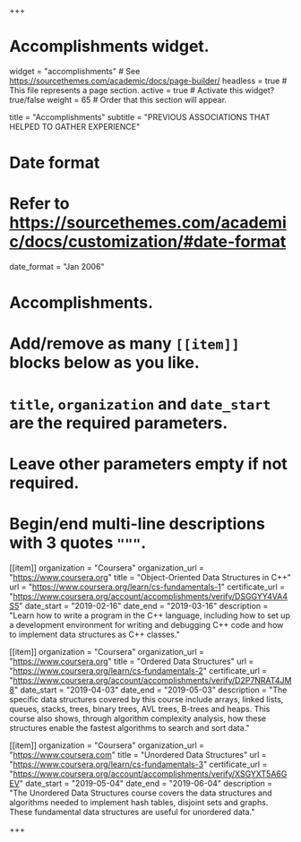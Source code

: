 +++
# Accomplishments widget.
widget = "accomplishments"  # See https://sourcethemes.com/academic/docs/page-builder/
headless = true  # This file represents a page section.
active = true  # Activate this widget? true/false
weight = 65  # Order that this section will appear.

title = "Accomplish&shy;ments"
subtitle = "PREVIOUS ASSOCIATIONS THAT HELPED TO GATHER EXPERIENCE"

# Date format
#   Refer to https://sourcethemes.com/academic/docs/customization/#date-format
date_format = "Jan 2006"

# Accomplishments.
#   Add/remove as many `[[item]]` blocks below as you like.
#   `title`, `organization` and `date_start` are the required parameters.
#   Leave other parameters empty if not required.
#   Begin/end multi-line descriptions with 3 quotes `"""`.

[[item]]
  organization = "Coursera"
  organization_url = "https://www.coursera.org"
  title = "Object-Oriented Data Structures in C++"
  url = "https://www.coursera.org/learn/cs-fundamentals-1"
  certificate_url = "https://www.coursera.org/account/accomplishments/verify/DSGGYY4VA4S5"
  date_start = "2019-02-16"
  date_end = "2019-03-16"
  description = "Learn how to write a program in the C++ language, including how to set up a development environment for writing and debugging C++ code and how to implement data structures as C++ classes."

[[item]]
  organization = "Coursera"
  organization_url = "https://www.coursera.org"
  title = "Ordered Data Structures"
  url = "https://www.coursera.org/learn/cs-fundamentals-2"
  certificate_url = "https://www.coursera.org/account/accomplishments/verify/D2P7NRAT4JM8"
  date_start = "2019-04-03"
  date_end = "2019-05-03"
  description = "The specific data structures covered by this course include arrays, linked lists, queues, stacks, trees, binary trees, AVL trees, B-trees and heaps. This course also shows, through algorithm complexity analysis, how these structures enable the fastest algorithms to search and sort data."
  
[[item]]
  organization = "Coursera"
  organization_url = "https://www.coursera.com"
  title = "Unordered Data Structures"
  url = "https://www.coursera.org/learn/cs-fundamentals-3"
  certificate_url = "https://www.coursera.org/account/accomplishments/verify/XSGYXT5A6GEV"
  date_start = "2019-05-04"
  date_end = "2019-06-04"
  description = "The Unordered Data Structures course covers the data structures and algorithms needed to implement hash tables, disjoint sets and graphs. These fundamental data structures are useful for unordered data."
  


+++

